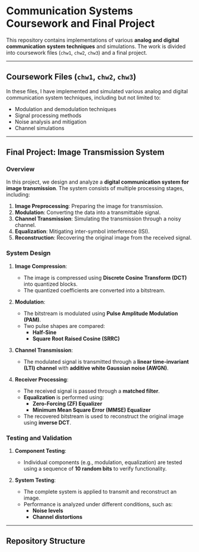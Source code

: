 # Communication Systems Coursework and Final Project

This repository contains implementations of various **analog and digital communication system techniques** and simulations. The work is divided into coursework files (`chw1`, `chw2`, `chw3`) and a final project.

---

## Coursework Files (`chw1`, `chw2`, `chw3`)
In these files, I have implemented and simulated various analog and digital communication system techniques, including but not limited to:
- Modulation and demodulation techniques
- Signal processing methods
- Noise analysis and mitigation
- Channel simulations

---

## Final Project: Image Transmission System

### Overview
In this project, we design and analyze a **digital communication system for image transmission**. The system consists of multiple processing stages, including:
1. **Image Preprocessing**: Preparing the image for transmission.
2. **Modulation**: Converting the data into a transmittable signal.
3. **Channel Transmission**: Simulating the transmission through a noisy channel.
4. **Equalization**: Mitigating inter-symbol interference (ISI).
5. **Reconstruction**: Recovering the original image from the received signal.

### System Design
1. **Image Compression**:
   - The image is compressed using **Discrete Cosine Transform (DCT)** into quantized blocks.
   - The quantized coefficients are converted into a bitstream.

2. **Modulation**:
   - The bitstream is modulated using **Pulse Amplitude Modulation (PAM)**.
   - Two pulse shapes are compared:
     - **Half-Sine**
     - **Square Root Raised Cosine (SRRC)**

3. **Channel Transmission**:
   - The modulated signal is transmitted through a **linear time-invariant (LTI) channel** with **additive white Gaussian noise (AWGN)**.

4. **Receiver Processing**:
   - The received signal is passed through a **matched filter**.
   - **Equalization** is performed using:
     - **Zero-Forcing (ZF) Equalizer**
     - **Minimum Mean Square Error (MMSE) Equalizer**
   - The recovered bitstream is used to reconstruct the original image using **inverse DCT**.

### Testing and Validation
1. **Component Testing**:
   - Individual components (e.g., modulation, equalization) are tested using a sequence of **10 random bits** to verify functionality.

2. **System Testing**:
   - The complete system is applied to transmit and reconstruct an image.
   - Performance is analyzed under different conditions, such as:
     - **Noise levels**
     - **Channel distortions**

---

## Repository Structure
